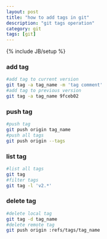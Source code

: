 ```yaml
---
layout: post
title: "how to add tags in git"
description: "git tags operation"
category: git
tags: [git]
---
```

{% include JB/setup %}

### add tag

```bash
#add tag to current version
git tag -a tag_name -m 'tag comment'
#add tag to previous version
git tag -a tag_name 9fceb02
```


### push tag

```bash
#push tag
git push origin tag_name
#push all tags
git push origin --tags
```


### list tag

```bash
#list all tags
git tag
#filter tags
git tag -l 'v2.*'
```


### delete tag

```bash
#delete local tag
git tag -d tag_name 
#delete remote tag
git push origin :refs/tags/tag_name
```